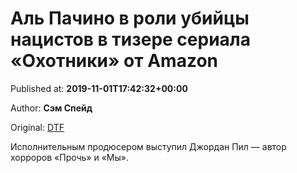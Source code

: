 
# Аль Пачино в роли убийцы нацистов в тизере сериала «Охотники» от Amazon

Published at: **2019-11-01T17:42:32+00:00**

Author: **Сэм Спейд**

Original: [DTF](https://dtf.ru/cinema/79012-al-pachino-v-roli-ubiycy-nacistov-v-tizere-seriala-ohotniki-ot-amazon)

Исполнительным продюсером выступил Джордан Пил — автор хорроров «Прочь» и «Мы».
